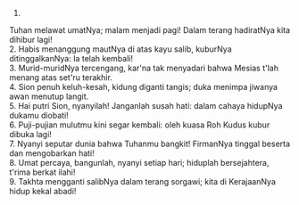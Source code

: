 1.
Tuhan melawat umatNya; malam menjadi pagi!
Dalam terang hadiratNya kita dihibur lagi!
<br>
2.
Habis menanggung mautNya di atas kayu salib,
kuburNya ditinggalkanNya: Ia telah kembali!
<br>
3.
Murid-muridNya tercengang, kar'na tak menyadari
bahwa Mesias t'lah menang atas set'ru terakhir.
<br>
4.
Sion penuh keluh-kesah, kidung diganti tangis;
duka menimpa jiwanya awan menutup langit.
<br>
5.
Hai putri Sion, nyanyilah! Janganlah susah hati:
dalam cahaya hidupNya dukamu diobati!
<br>
6.
Puji-pujian mulutmu kini segar kembali:
oleh kuasa Roh Kudus kubur dibuka lagi!
<br>
7.
Nyanyi seputar dunia bahwa Tuhanmu bangkit!
FirmanNya tinggal beserta dan mengobarkan hati!
<br>
8.
Umat percaya, bangunlah, nyanyi setiap hari;
hiduplah bersejahtera, t'rima berkat ilahi!
<br>
9.
Takhta mengganti salibNya dalam terang sorgawi;
kita di KerajaanNya hidup kekal abadi!